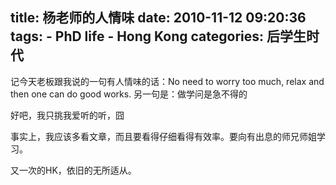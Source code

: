 title: 杨老师的人情味
date: 2010-11-12 09:20:36
tags: 
    - PhD life
    - Hong Kong
categories: 后学生时代
---

记今天老板跟我说的一句有人情味的话：No need to worry too much, relax and then one can do good works.
另一句是：做学问是急不得的

好吧，我只挑我爱听的听，囧

事实上，我应该多看文章，而且要看得仔细看得有效率。要向有出息的师兄师姐学习。

又一次的HK，依旧的无所适从。
